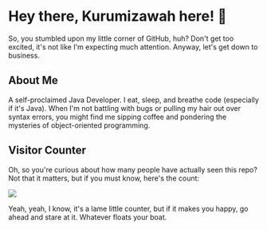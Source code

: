 # Hey there, Kurumizawah here! 👋

So, you stumbled upon my little corner of GitHub, huh? Don't get too excited, it's not like I'm expecting much attention. Anyway, let's get down to business.

## About Me
A self-proclaimed Java Developer. I eat, sleep, and breathe code (especially if it's Java). When I'm not battling with bugs or pulling my hair out over syntax errors, you might find me sipping coffee and pondering the mysteries of object-oriented programming.

## Visitor Counter
Oh, so you're curious about how many people have actually seen this repo? Not that it matters, but if you must know, here's the count:

![](https://count.getloli.com/get/@Kurumizawah.github.readme)

Yeah, yeah, I know, it's a lame little counter, but if it makes you happy, go ahead and stare at it. Whatever floats your boat.
